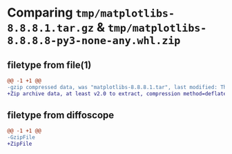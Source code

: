 # Comparing `tmp/matplotlibs-8.8.8.1.tar.gz` & `tmp/matplotlibs-8.8.8.8-py3-none-any.whl.zip`

## filetype from file(1)

```diff
@@ -1 +1 @@
-gzip compressed data, was "matplotlibs-8.8.8.1.tar", last modified: Thu May 11 22:54:54 2023, max compression
+Zip archive data, at least v2.0 to extract, compression method=deflate
```

## filetype from diffoscope

```diff
@@ -1 +1 @@
-GzipFile
+ZipFile
```

